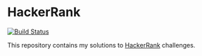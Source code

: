 # HackerRank

[![Build Status](https://travis-ci.org/sepetrov/hackerrank.svg?branch=master)](https://travis-ci.org/sepetrov/hackerrank) 


This repository contains my solutions to [HackerRank](https://www.hackerrank.com/sepetrov) challenges.